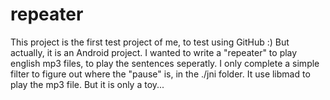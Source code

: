 # repeater
This project is the first test project of me, to test using GitHub :)
But actually, it is an Android project. I wanted to write a "repeater" to play english mp3 files, to play the sentences seperatly.
I only complete a simple filter to figure out where the "pause" is, in the ./jni folder. It use libmad to play the mp3 file.
But it is only a toy...
